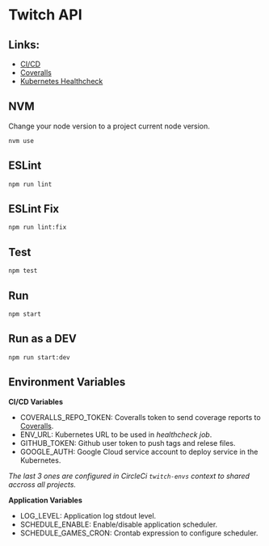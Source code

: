 Twitch API
=====================

## Links:
- [CI/CD](https://circleci.com/gh/fabiohbarbosa/twitch-api)
- [Coveralls](https://coveralls.io/github/fabiohbarbosa/twitch-api?branch=master)
- [Kubernetes Healthcheck](http://35.244.227.171/api/healthcheck)

## NVM
Change your node version to a project current node version.

`nvm use`

## ESLint
`npm run lint`

## ESLint Fix
`npm run lint:fix`

## Test
`npm test`

## Run
`npm start`

## Run as a DEV
`npm run start:dev`

## Environment Variables

**CI/CD Variables**

- COVERALLS_REPO_TOKEN: Coveralls token to send coverage reports to [Coveralls](https://coveralls.io).
- ENV_URL: Kubernetes URL to be used in *healthcheck job*.
- GITHUB_TOKEN: Github user token to push tags and relese files.
- GOOGLE_AUTH: Google Cloud service account to deploy service in the Kubernetes.

*The last 3 ones are configured in CircleCi `twitch-envs` context to shared accross all projects.*

**Application Variables**

- LOG_LEVEL: Application log stdout level.
- SCHEDULE_ENABLE: Enable/disable application scheduler.
- SCHEDULE_GAMES_CRON: Crontab expression to configure scheduler.
